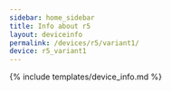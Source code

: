 ```yaml
---
sidebar: home_sidebar
title: Info about r5
layout: deviceinfo
permalink: /devices/r5/variant1/
device: r5_variant1
---
```

{% include templates/device_info.md %}

